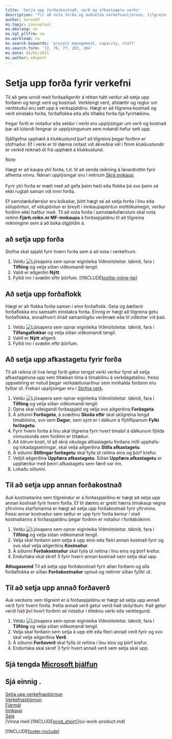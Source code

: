```yaml
---
title: 'Setja upp forðaskostnað, verð og afkastagetu verks'
description: 'Til að nota forða og auðvelda verkefnastjórnun, tilgreinirðu kostnað og verð fyrir einstaka forða eða forðaflokka, og stillir afkastaveitu forða.'
author: SorenGP
ms.topic: conceptual
ms.devlang: na
ms.tgt_pltfrm: na
ms.workload: na
ms.search.keywords: 'project management, capacity, staff'
ms.search.form: '72, 76, 77, 203, 204'
ms.date: 04/01/2021
ms.author: edupont
---
```

# <a name="set-up-resources-for-projects"></a>Setja upp forða fyrir verkefni

Til að geta unnið með forðaaðgerðir á réttan hátt verður að setja upp forðann og tengt verð og kostnað. Verktengt verð, afslættir og reglur um verðstuðul eru sett upp á verkspjaldinu. Hægt er að tilgreina kostnað og verð einstaks forða, forðaflokka eða alls tiltæks forða hjá fyrirtækinu.

Þegar forði er notaður eða seldur í verki eru upplýsingar um verð og kostnað þar að lútandi fengnar úr upplýsingunum sem notandi hefur sett upp.

Sjálfgefna upphæð á klukkustund þarf að tilgreina þegar forðinn er stofnaður. Ef í verki er til dæmis notast við ákveðna vél í fimm klukkustundir er verkið reiknað út frá upphæð á klukkustund.

> [!NOTE]
> Hægt er að kaupa ytri forða, t.d. til að senda reikning á lánardrottin fyrir afhenta vinnu. Nánari upplýsingar eru í reitnum [Skrá innkaup](purchasing-how-record-purchases.md).<br /><br />
> Fyrir ytri forða er mælt með að gefa þeim heiti eða flokka þá svo þeim sé ekki ruglað saman við innri forða.
>  
> Ef samstæðufærslur eru bókaðar, þótt hægt sé að setja forða í línu eða sölupöntun, ef sölupöntun er breytt í innkaupapöntun móttökumegin, verður forðinn ekki hafður með. Til að nota forða í samstæðufærslum skal nota reitinn **Fjárh.reikn.nr MF-innkaupa** á forðaspjaldinu til að tilgreina reikninginn sem á að bóka útgjöldin á.

## <a name="to-set-up-a-resource"></a>að setja upp forða

Stofna skal spjald fyrir hvern forða sem á að nota í verkefnum.

1. Veldu ![Ljósapera sem opnar eiginleika Viðmótsleitar.](media/ui-search/search_small.png "Segðu mér hvað þú vilt gera") táknið, fara í **Tilföng** og velja síðan viðkomandi tengil.
2. Valið er aðgerðin **Nýtt**.
3. Fyllið inn í svæðin eftir þörfum. [!INCLUDE[tooltip-inline-tip](includes/tooltip-inline-tip_md.md)]  

## <a name="to-set-up-a-resource-group"></a>Að setja upp forðaflokk

Hægt er að flokka forða saman í einn forðaflokk. Geta og áætlanir forðaflokka eru samsafn einstakra forða. Einnig er hægt að tilgreina getu forðaflokka, annaðhvort óháð samanlögðu verðmæti eða til viðbótar við það.

1. Veldu ![Ljósapera sem opnar eiginleika Viðmótsleitar.](media/ui-search/search_small.png "Segðu mér hvað þú vilt gera") táknið, fara í **Tilfangaflokkar** og velja síðan viðkomandi tengil.
2. Valið er **Nýtt** aðgerð.
3. Fyllið inn í svæðin eftir þörfum.

## <a name="to-set-capacity-for-a-resource"></a>Að setja upp afkastagetu fyrir forða

Til að reikna út hve lengi forði getur tengst verki verður fyrst að setja afkastagetuna upp sem tiltækan tíma á tímabilinu á verkdagatalinu. Þessi uppsetning er notuð þegar verkáætlunarlínur sem innihalda forðann eru fylltar út. Frekari upplýsingar eru í [Stofna verk](projects-how-create-jobs.md).

1. Veldu ![Ljósapera sem opnar eiginleika Viðmótsleitar.](media/ui-search/search_small.png "Segðu mér hvað þú vilt gera") táknið, fara í **Tilföng** og velja síðan viðkomandi tengil.
2. Opna skal viðeigandi forðaspjald og velja svo aðgerðina **Forðageta**.
3. Á síðunni **Forðageta**, á svæðinu **Skoða eftir** skal skilgreina lengd tímabilsins, svo sem **Dagur**, sem sýnt er í dálkum á flýtiflipanum **Fylki forðagetu**.
4. Fyrir hvern forða á línu skal tilgreina fyrir hvert tímabil á dálkunum fjölda vinnustunda sem forðinn er tiltækur.
5. Að öðrum kosti, til að skrá vikulega afkastagetu forðans milli upphafs- og lokadagsetningar, skal velja aðgerðina **Stilla afkastagetu**.
6. Á síðunni **Stillingar forðagetu** skal fylla út reitina eins og þörf krefur.
7. Veljið aðgerðina **Uppfæra afkastagetu**. Síðan **Uppfæra afkastagetu** er uppfærður með þeirri afkastagetu sem færð var inn.
8. Lokaðu síðunni.

## <a name="to-set-up-alternate-resource-costs"></a>Til að setja upp annan forðakostnað

Auk kostnaðarins sem tilgreindur er á forðaspjaldinu er hægt að setja upp annan kostnað fyrir hvern forða. Ef til dæmis er greitt hærra tímakaup vegna yfirvinnu starfsmanna er hægt að setja upp forðakostnað fyrir yfirvinnu. Þessi annar kostnaður sem settur er upp fyrir forða kemur í stað kostnaðarins á forðaspjaldinu þegar forðinn er notaður í forðabókinni.

1. Veldu ![Ljósapera sem opnar eiginleika Viðmótsleitar.](media/ui-search/search_small.png "Segðu mér hvað þú vilt gera") táknið, fara í **Tilföng** og velja síðan viðkomandi tengil.  
2. Velja skal forðann sem setja á upp einn eða fleiri annan kostnað fyrir og svo skal velja aðgerðina **Kostnaður**.  
3. Á síðunni **Forðakostnaður** skal fylla út reitina í línu eins og þörf krefur.  
4. Endurtaka skal skref 3 fyrir hvern annan kostnað sem setja skal upp.

**Athugasemd** Til að setja upp forðakostnað fyrir allan forðann og alla forðaflokka er síðan **Forðakostnaður** opnuð og reitirnir síðan fylltir út.

## <a name="to-set-up-alternate-resource-prices"></a>Til að setja upp annað forðaverð

Auk verðsins sem tilgreint er á forðaspjaldinu er hægt að setja upp annað verð fyrir hvern forða. Þetta annað verð getur verið háð skilyrðum. Það getur verið háð því hvort forðinn sé notaður í tilteknu verki eða verktegund.

1. Veldu ![Ljósapera sem opnar eiginleika Viðmótsleitar.](media/ui-search/search_small.png "Segðu mér hvað þú vilt gera") táknið, fara í **Tilföng** og velja síðan viðkomandi tengil.
2. Velja skal forðann sem setja á upp eitt eða fleiri annað verð fyrir og svo skal velja aðgerðina **Verð**.
3. Á síðunni **Forðaverð** skal fylla út reitina í línu eins og þörf krefur.
4. Endurtaka skal skref 3 fyrir hvert annað verð sem setja skal upp.

## <a name="see-related-microsoft-training"></a>Sjá tengda [Microsoft þjálfun](/training/paths/set-up-jobs-resources/)

## <a name="see-also"></a>Sjá einnig .

[Setja upp verkefnastjórnun](projects-setup-projects.md)  
[Verkefnastjórnun](projects-manage-projects.md)  
[Fjármál](finance.md)  
[Innkaup](purchasing-manage-purchasing.md)  
[Sala](sales-manage-sales.md)  
[Vinna með [!INCLUDE[prod_short](includes/prod_short.md)]](ui-work-product.md)  


[!INCLUDE[footer-include](includes/footer-banner.md)]
